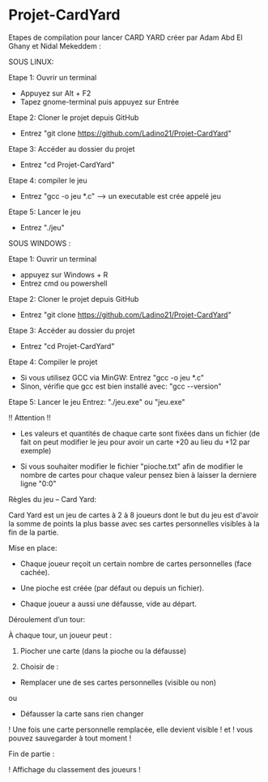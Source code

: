 # Projet-CardYard

Etapes de compilation pour lancer CARD YARD créer par Adam Abd El Ghany et Nidal Mekeddem :

SOUS LINUX: 

Etape 1: Ouvrir un terminal
- Appuyez sur Alt + F2
- Tapez gnome-terminal puis appuyez sur Entrée

Etape 2: Cloner le projet depuis GitHub
- Entrez "git clone https://github.com/Ladino21/Projet-CardYard"

Etape 3: Accéder au dossier du projet
- Entrez "cd Projet-CardYard"

Etape 4: compiler le jeu
- Entrez "gcc -o jeu *.c"
--> un executable est crée appelé jeu

Etape 5: Lancer le jeu
- Entrez "./jeu"

SOUS WINDOWS : 

Etape 1: Ouvrir un terminal
- appuyez sur Windows + R
- Entrez cmd ou powershell

Etape 2: Cloner le projet depuis GitHub
- Entrez "git clone https://github.com/Ladino21/Projet-CardYard"

Etape 3: Accéder au dossier du projet
- Entrez "cd Projet-CardYard"

Etape 4: Compiler le projet
- Si vous utilisez GCC via MinGW: Entrez "gcc -o jeu *.c"
- Sinon, vérifie que gcc est bien installé avec: "gcc --version"

Etape 5: Lancer le jeu
Entrez:
"./jeu.exe" ou "jeu.exe"



!! Attention !! 

- Les valeurs et quantités de chaque carte sont fixées dans un fichier (de fait on peut modifier le jeu pour avoir un carte +20 au lieu du +12 par exemple)
 
- Si vous souhaiter modifier le fichier "pioche.txt" afin de modifier le nombre de cartes pour chaque valeur pensez bien à laisser la derniere ligne "0:0" 

Règles du jeu – Card Yard:

Card Yard est un jeu de cartes à 2 à 8 joueurs dont le but du jeu est d'avoir la somme de points la plus basse avec ses cartes personnelles visibles à la fin de la partie.

Mise en place:

- Chaque joueur reçoit un certain nombre de cartes personnelles (face cachée).

- Une pioche est créée (par défaut ou depuis un fichier).

- Chaque joueur a aussi une défausse, vide au départ.

Déroulement d’un tour:

À chaque tour, un joueur peut :

1) Piocher une carte (dans la pioche ou la défausse)

2) Choisir de :

- Remplacer une de ses cartes personnelles (visible ou non)

ou

- Défausser la carte sans rien changer

! Une fois une carte personnelle remplacée, elle devient visible ! et ! vous pouvez sauvegarder à tout moment !

Fin de partie :

! Affichage du classement des joueurs ! 






 
